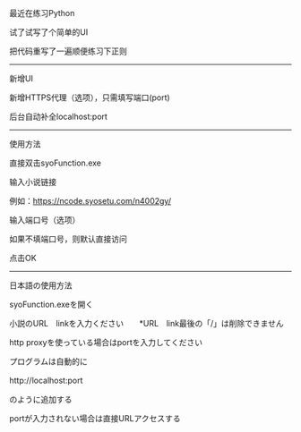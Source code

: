 ﻿最近在练习Python

试了试写了个简单的UI

把代码重写了一遍顺便练习下正则

-------------------------------
新增UI

新增HTTPS代理（选项），只需填写端口(port)

后台自动补全localhost:port

-------------------------------

使用方法

直接双击syoFunction.exe

输入小说链接

例如：https://ncode.syosetu.com/n4002gy/

输入端口号（选项）

如果不填端口号，则默认直接访问

点击OK

------------------------------
日本語の使用方法

syoFunction.exeを開く

小説のURL　linkを入力ください　　*URL　link最後の「/」は削除できません

http proxyを使っている場合はportを入力してください

プログラムは自動的に

http://localhost:port　

のように追加する

portが入力されない場合は直接URLアクセスする


